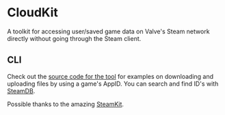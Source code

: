 # CloudKit

A toolkit for accessing user/saved game data on Valve's Steam network directly without going through the Steam client.

## CLI

Check out the [source code for the tool](CloudKit.Cli/Program.cs) for examples on downloading and uploading files by using a game's AppID. You can search and find ID's with [SteamDB](https://steamdb.info/apps/).


Possible thanks to the amazing [SteamKit](https://github.com/SteamRE/SteamKit).